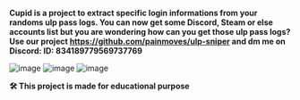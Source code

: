 **Cupid is a project to extract specific login informations from your randoms ulp pass logs. You can now get some Discord, Steam or else accounts list
but you are wondering how can you get those ulp pass logs? Use our project https://github.com/painmoves/ulp-sniper and dm me on Discord: ID: 834189779569737769**

![image](https://github.com/user-attachments/assets/590fb847-ec84-4c4c-a85a-e9ed7dc208f5)
![image](https://github.com/user-attachments/assets/314b036c-3629-4d3b-aad4-d0a3b70e8e22)
![image](https://github.com/user-attachments/assets/8c850941-2de3-45c8-b54d-399e6f1a0593)

**__🛠️ This project is made for educational purpose__**
